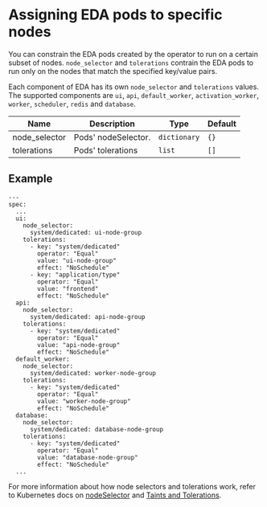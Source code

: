 # Assigning EDA pods to specific nodes

You can constrain the EDA pods created by the operator to run on a certain subset of nodes. `node_selector` and `tolerations` contrain the EDA pods to run only on the nodes that match the specified key/value pairs. 

Each component of EDA has its own `node_selector` and `tolerations` values. The supported components are `ui`, `api`, `default_worker`, `activation_worker`, `worker`, `scheduler`, `redis` and `database`.

| Name | Description | Type | Default |
|---|---|---|---|
| node_selector  | Pods' nodeSelector.  | `dictionary`  | `{}`  |
| tolerations  | Pods' tolerations  | `list`  | `[]`  |

## Example

```
---
spec:
  ...
  ui:
    node_selector:
      system/dedicated: ui-node-group
    tolerations:
      - key: "system/dedicated"
        operator: "Equal"
        value: "ui-node-group"
        effect: "NoSchedule"
      - key: "application/type"
        operator: "Equal"
        value: "frontend"
        effect: "NoSchedule"
  api:
    node_selector:
      system/dedicated: api-node-group
    tolerations:
      - key: "system/dedicated"
        operator: "Equal"
        value: "api-node-group"
        effect: "NoSchedule"
  default_worker:
    node_selector:
      system/dedicated: worker-node-group
    tolerations:
      - key: "system/dedicated"
        operator: "Equal"
        value: "worker-node-group"
        effect: "NoSchedule"
  database:
    node_selector:
      system/dedicated: database-node-group
    tolerations:
      - key: "system/dedicated"
        operator: "Equal"
        value: "database-node-group"
        effect: "NoSchedule"
  ...
  ```

  For more information about how node selectors and tolerations work, refer to Kubernetes docs on [nodeSelector](https://kubernetes.io/docs/concepts/scheduling-eviction/assign-pod-node/#nodeselector) and [Taints and Tolerations](https://kubernetes.io/docs/concepts/scheduling-eviction/taint-and-toleration/).